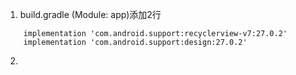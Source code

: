 

1. build.gradle (Module: app)添加2行
```    
    implementation 'com.android.support:recyclerview-v7:27.0.2'
    implementation 'com.android.support:design:27.0.2'
```
    
2. 
